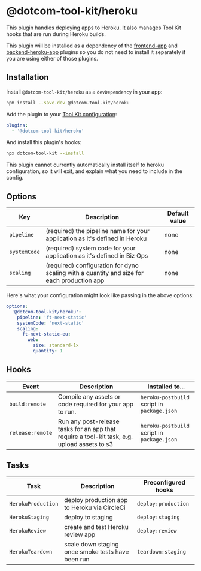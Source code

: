 # @dotcom-tool-kit/heroku

This plugin handles deploying apps to Heroku. It also manages Tool Kit hooks that are run during Heroku builds.

This plugin will be installed as a dependency of the [frontend-app](https://github.com/Financial-Times/dotcom-tool-kit/tree/main/plugins/frontend-app) and [backend-heroku-app](https://github.com/Financial-Times/dotcom-tool-kit/tree/main/plugins/backend-heroku-app) plugins so you do not need to install it separately if you are using either of those plugins.

## Installation

Install `@dotcom-tool-kit/heroku` as a `devDependency` in your app:

```sh
npm install --save-dev @dotcom-tool-kit/heroku
```

Add the plugin to your [Tool Kit configuration](https://github.com/financial-times/dotcom-tool-kit/blob/main/readme.md#configuration):

```yaml
plugins:
  - '@dotcom-tool-kit/heroku'
```

And install this plugin's hooks:

```sh
npx dotcom-tool-kit --install
```

This plugin cannot currently automatically install itself to heroku configuration, so it will exit, and explain what you need to include in the config.

## Options

| Key | Description | Default value |
|-|-|-|
| `pipeline` | (required) the pipeline name for your application as it's defined in Heroku | none |
| `systemCode` | (required) system code for your application as it's defined in Biz Ops | none |
| `scaling` | (required) configuration for dyno scaling with a quantity and size for each production app | none |

Here's what your configuration might look like passing in the above options:

```yml
options:
  '@dotcom-tool-kit/heroku':
    pipeline: 'ft-next-static'
    systemCode: 'next-static'
    scaling:
      ft-next-static-eu:
        web:
          size: standard-1x
          quantity: 1
```

## Hooks

| Event | Description | Installed to... |
|-|-|-|
| `build:remote` | Compile any assets or code required for your app to run. | `heroku-postbuild` script in `package.json` |
| `release:remote` | Run any post-release tasks for an app that require a tool-kit task, e.g. upload assets to s3 | `heroku-postbuild` script in `package.json` |

## Tasks

| Task | Description | Preconfigured hooks |
|-|-|-|
| `HerokuProduction` | deploy production app to Heroku via CircleCi | `deploy:production` |
| `HerokuStaging` | deploy to staging | `deploy:staging` |
| `HerokuReview` | create and test Heroku review app | `deploy:review` |
| `HerokuTeardown` | scale down staging once smoke tests have been run | `teardown:staging` |
